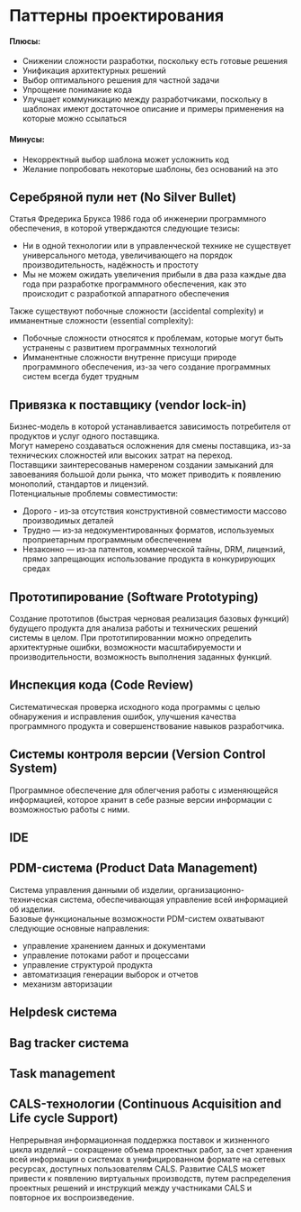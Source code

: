 # Паттерны проектирования

#### Плюсы:
* Снижении сложности разработки, поскольку есть готовые решения
* Унификация архитектурных решений
* Выбор оптимального решения для частной задачи
* Упрощение понимание кода
* Улучшает коммуникацию между разработчиками, поскольку в шаблонах имеют достаточное описание и примеры 
применения на которые можно ссылаться

#### Минусы:
* Некорректный выбор шаблона может усложнить код
* Желание попробовать некоторые шаблоны, без оснований на это

## Серебряной пули нет (No Silver Bullet)
Статья Фредерика Брукса 1986 года об инженерии программного обеспечения, в которой утверждаются следующие тезисы:  
* Ни в одной технологии или в управленческой технике не существует универсального метода, увеличивающего на порядок производительность, надёжность и простоту
* Мы не можем ожидать увеличения прибыли в два раза каждые два года при разработке программного обеспечения, как это происходит с разработкой аппаратного обеспечения

Также существуют побочные сложности (accidental complexity) и имманентные сложности (essential complexity):
* Побочные сложности относятся к проблемам, которые могут быть устранены с развитием программных технологий
* Имманентные сложности внутренне присущи природе программного обеспечения, из-за чего создание программных систем всегда будет трудным

## Привязка к поставщику (vendor lock-in)
Бизнес-модель в которой устанавливается зависимость потребителя от продуктов и услуг одного поставщика.  
Могут намерено создаваться осложнения для смены поставщика, из-за технических сложностей или высоких затрат на переход.  
Поставщики заинтересованыв намереном создании замыканий для завоеванияя большой доли рынка, что может приводить к появлению монополий, стандартов и лицензий.  
Потенциальные проблемы совместимости:
* Дорого - из‑за отсутствия конструктивной совместимости массово производимых деталей
* Трудно — из‑за недокументированных форматов, используемых проприетарным программным обеспечением
* Незаконно — из‑за патентов, коммерческой тайны, DRM, лицензий, прямо запрещающих использование продукта в конкурирующих средах

## Прототипирование (Software Prototyping)  
Создание прототипов (быстрая черновая реализация базовых функций) будущего продукта для анализа работы и 
технических решений системы в целом. При прототипированнии можно определить архитектурные ошибки, возможности 
масштабируемости и производительности, возможность выполнения заданных функций.

## Инспекция кода (Сode Review)
Систематическая проверка исходного кода программы с целью обнаружения и исправления ошибок, улучшения качества 
программного продукта и совершенствование навыков разработчика.

## Системы контроля версии (Version Control System)
Программное обеспечение для облегчения работы с изменяющейся информацией, которое хранит в себе разные версии 
информации с возможностью работы с ними.

## IDE

## PDM-система (Product Data Management)
Система управления данными об изделии, организационно-техническая система, обеспечивающая управление всей 
информацией об изделии.  
Базовые функциональные возможности PDM-систем охватывают следующие основные направления:
* управление хранением данных и документами
* управление потоками работ и процессами
* управление структурой продукта
* автоматизация генерации выборок и отчетов
* механизм авторизации

## Helpdesk система

## Bag tracker система

## Task management

## CALS-технологии (Continuous Acquisition and Life cycle Support)
Непрерывная информационная поддержка поставок и жизненного цикла изделий – сокращение объема проектных работ, 
за счет хранения всей информации о системах в унифицированном формате на сетевых ресурсах, доступных пользователям 
CALS. Развитие CALS может привести к появлению виртуальных производств, путем распределения проектных решений и 
инструкций между участниками CALS и повторное их воспроизведение.
